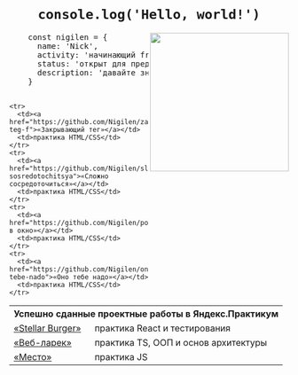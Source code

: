 <h1 align="center"><code>console.log('Hello, world!')</code></h1> 
<img align="right" width="250" src="https://i.pinimg.com/originals/66/83/3e/66833e07d6fb9eb5d724e47d0c814285.gif">
<div>
  <pre align="justify">
    const nigilen = {
      name: 'Nick',
      activity: 'начинающий frontend-разработчик',
      status: 'открыт для предложений о сотрудничестве',
      description: 'давайте знакомиться и работать вместе над проектами 🙃'
    }
  </pre>
  
  <!-- <h3>Меня зовут Николай ✌🏻</h3>
  <p>Я начинающий frontend-разработчик и открыт для предложений о сотрудничестве.</p>
  <p>Давайте знакомиться и работать вместе над классными проектами 🙃</p>-->
  
  <table>
    <tr>
      <th colspan="2">Успешно сданные проектные работы в Яндекс.Практикум</th>
    </tr>
    <tr>
      <td><a href="https://github.com/Nigilen/stellar-burger">«Stellar Burger»</a></td>
      <td>практика React и тестирования</td>
    </tr>
    <tr>
      <td><a href="https://github.com/Nigilen/web-larek-frontend.git">«Веб-ларек»</a></td>
      <td>практика TS, ООП и основ архитектуры</td>
    </tr>
    <tr>
      <td><a href="https://nigilen.github.io/mesto-project-ff/">«Место»</a></td>
      <td>практика JS</td>
    </tr>
    
    <tr>
      <td><a href="https://github.com/Nigilen/zakrivayuschiy-teg-f">«Закрывающий тег»</a></td>
      <td>практика HTML/CSS</td>
    </tr>
    <tr>
      <td><a href="https://github.com/Nigilen/slozhno-sosredotochitsya">«Сложно сосредоточиться»</a></td>
      <td>практика HTML/CSS</td>
    </tr>
    <tr>
      <td><a href="https://github.com/Nigilen/posmotri_v_okno">«Посмотри в окно»</a></td>
      <td>практика HTML/CSS</td>
    </tr>
    <tr>
      <td><a href="https://github.com/Nigilen/ono-tebe-nado">«Оно тебе надо»</a></td>
      <td>практика HTML/CSS</td>
    </tr>
    
  </table>
</div>
